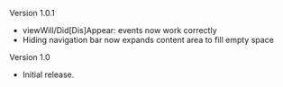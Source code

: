 Version 1.0.1

- viewWill/Did[Dis]Appear: events now work correctly
- Hiding navigation bar now expands content area to fill empty space

Version 1.0

- Initial release.